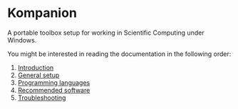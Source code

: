 # Kompanion

A portable toolbox setup for working in Scientific Computing under Windows.

You might be interested in reading the documentation in the following order:

1. [Introduction](preamble.md)
1. [General setup](setup-general.md)
1. [Programming languages](setup-languages.md)
1. [Recommended software](recommended.md)
1. [Troubleshooting](troubleshooting.md)
